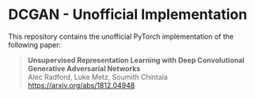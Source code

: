 # DCGAN - Unofficial Implementation

This repository contains the unofficial PyTorch implementation of the following paper:

> **Unsupervised Representation Learning with Deep Convolutional Generative Adversarial Networks**<br>
> Alec Radford, Luke Metz, Soumith Chintala <br>
> https://arxiv.org/abs/1812.04948


